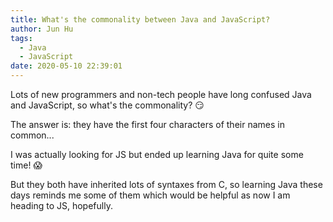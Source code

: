 ```yaml
---
title: What's the commonality between Java and JavaScript?
author: Jun Hu
tags:
  - Java
  - JavaScript
date: 2020-05-10 22:39:01
---
```


Lots of new programmers and non-tech people have long confused Java and JavaScript, so what's the commonality? :smirk:

<!-- more -->

The answer is: they have the first four characters of their names in common...

I was actually looking for JS but ended up learning Java for quite some time! :scream:

But they both have inherited lots of syntaxes from C, so learning Java these days reminds me some of them which would be helpful as now I am heading to JS, hopefully.



